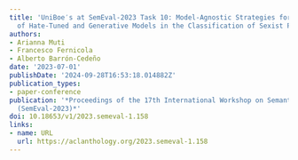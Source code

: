 ```yaml
---
title: 'UniBoe′s at SemEval-2023 Task 10: Model-Agnostic Strategies for the Improvement
  of Hate-Tuned and Generative Models in the Classification of Sexist Posts'
authors:
- Arianna Muti
- Francesco Fernicola
- Alberto Barrón-Cedeño
date: '2023-07-01'
publishDate: '2024-09-28T16:53:18.014882Z'
publication_types:
- paper-conference
publication: '*Proceedings of the 17th International Workshop on Semantic Evaluation
  (SemEval-2023)*'
doi: 10.18653/v1/2023.semeval-1.158
links:
- name: URL
  url: https://aclanthology.org/2023.semeval-1.158
---
```

